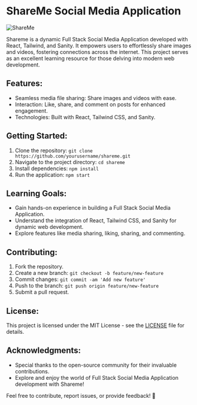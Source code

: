 # ShareMe Social Media Application
![ShareMe](https://i.ibb.co/8cLfj3X/image.png)

Shareme is a dynamic Full Stack Social Media Application developed with React, Tailwind, and Sanity. It empowers users to effortlessly share images and videos, fostering connections across the internet. This project serves as an excellent learning resource for those delving into modern web development.

## Features:

- Seamless media file sharing: Share images and videos with ease.
- Interaction: Like, share, and comment on posts for enhanced engagement.
- Technologies: Built with React, Tailwind CSS, and Sanity.

## Getting Started:

1. Clone the repository: `git clone https://github.com/yourusername/shareme.git`
2. Navigate to the project directory: `cd shareme`
3. Install dependencies: `npm install`
4. Run the application: `npm start`

## Learning Goals:

- Gain hands-on experience in building a Full Stack Social Media Application.
- Understand the integration of React, Tailwind CSS, and Sanity for dynamic web development.
- Explore features like media sharing, liking, sharing, and commenting.

## Contributing:

1. Fork the repository.
2. Create a new branch: `git checkout -b feature/new-feature`
3. Commit changes: `git commit -am 'Add new feature'`
4. Push to the branch: `git push origin feature/new-feature`
5. Submit a pull request.

## License:

This project is licensed under the MIT License - see the [LICENSE](LICENSE) file for details.

## Acknowledgments:

- Special thanks to the open-source community for their invaluable contributions.
- Explore and enjoy the world of Full Stack Social Media Application development with Shareme!

Feel free to contribute, report issues, or provide feedback! 🚀
